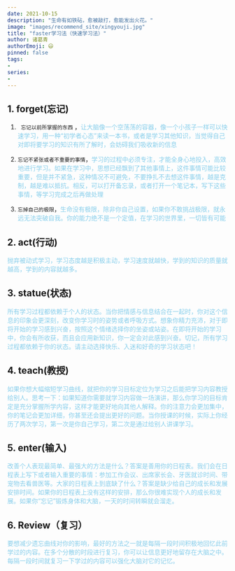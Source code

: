```yaml
---
date: 2021-10-15
description: "生命有如铁砧，愈被敲打，愈能发出火花。"
image: "images/recommend_site/xingyouji.jpg"
title: "faster学习法（快速学习法）"
author: 诸葛青
authorEmoji: 😃
pinned: false
tags:
- 
series:
-
---
```


## 1. forget(忘记)

1. `` 忘记以前所掌握的东西`` ，<font color=SkyBlue>让大脑像一个空荡荡的容器，像一个小孩子一样可以快速学习，用一种“初学者心态”来读一本书，或者是学习其他知识，当觉得自己对即将要学习的知识有所了解时，会妨碍我们吸收新的信息
</font>

2. ``忘记不紧张或者不重要的事情``，<font color=SkyBlue>学习的过程中必须专注，才能全身心地投入，高效地进行学习。如果在学习中，思想已经飘到了其他事情上，这件事情可能比较重要，但是并不紧急，这种情况不可避免，不要挣扎不去想这件事情，越是克制，越是难以抵抗。相反，可以打开备忘录，或者打开一个笔记本，写下这些事情，等学习完成之后再做处理
</font>

3. ``忘掉自己的极限``，<font color=SkyBlue>生命没有极限，除非你自己设置，如果你不敢挑战极限，就永远无法突破自我。你的能力绝不是一个定值，在学习的世界里，一切皆有可能
</font>

## 2. act(行动)

<font color=SkyBlue>抛弃被动式学习，学习态度越是积极主动，学习速度就越快，学到的知识的质量就越高，学到的内容就越多。
</font>

## 3. statue(状态)

<font color=SkyBlue>
所有学习过程都依赖于个人的状态。当你把情感与信息结合在一起时，你对这个信息的印象会更深刻，改变你学习时的姿势或者呼吸方式。想象你精力充沛，对于即将开始的学习感到兴奋，按照这个情绪选择你的坐姿或站姿。在即将开始的学习中，你会有所收获，而且会应用新知识，你一定会对此感到兴奋。切记，所有学习过程都依赖于你的状态。请主动选择快乐、入迷和好奇的学习状态吧！
</font>

## 4. teach(教授)

<font color=SkyBlue>
如果你想大幅缩短学习曲线，就把你的学习目标定位为学习之后能把学习内容教授给别人。思考一下：如果知道你需要就学习内容做一场演讲，那么你学习的目标肯定是充分掌握所学内容，这样才能更好地向其他人解释。你的注意力会更加集中，你的笔记会更加详细，你甚至还会提出更好的问题。当你授课的时候，实际上你经历了两次学习，第一次是你自己学习，第二次是通过给别人讲课学习。
</font>

## 5. enter(输入)

<font color=SkyBlue>
改善个人表现最简单、最强大的方法是什么？答案是善用你的日程表。我们会在日程表上写下或者输入重要的事情：参加工作会议、出席家长会、牙医就诊时间、带宠物去看兽医等。大家的日程表上到底缺了什么？答案是缺少给自己的成长和发展安排时间。如果你的日程表上没有这样的安排，那么你很难实现个人的成长和发展。如果你“忘记”锻炼身体和大脑，一天的时间转瞬就会溜走。
</font>

## 6. Review（复习）

<font color=SkyBlue>要想减少遗忘曲线对你的影响，最好的方法之一就是每隔一段时间积极地回忆此前学过的内容。在多个分散的时段进行复习，你可以让信息更好地留存在大脑之中。每隔一段时间就复习一下学过的内容可以强化大脑对它的记忆。
</font>

